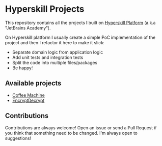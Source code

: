 # Hyperskill Projects
This repository contains all the projects I built on [Hyperskill Platform](https://hyperskill.org/) (a.k.a "JetBrains Academy").

On Hyperskill platform I usually create a simple PoC implementation of the project and then I refactor it here to make it slick:

 * Separate domain logic from application logic
 * Add unit tests and integration tests
 * Split the code into multiple files/packages
 * Be happy!
 
## Available projects
* [Coffee Machine](https://github.com/bogdan0083/hyperskill-projects/tree/master/coffee-machine)
* [EncryptDecrypt](https://github.com/bogdan0083/hyperskill-projects/tree/master/encryptdecrypt)

## Contributions
Contributions are always welcome! Open an issue or send a Pull Request if you think that something need to be changed. I'm always open to suggestions!
